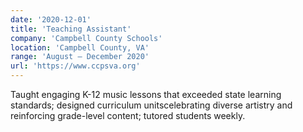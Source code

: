 ```yaml
---
date: '2020-12-01'
title: 'Teaching Assistant'
company: 'Campbell County Schools'
location: 'Campbell County, VA'
range: 'August – December 2020'
url: 'https://www.ccpsva.org'
---
```


Taught engaging K-12 music lessons that exceeded state learning standards; designed curriculum unitscelebrating diverse artistry and reinforcing grade-level content; tutored students weekly.
